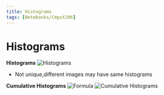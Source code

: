 ```yaml
---
title: Histograms
tags: [Notebooks/Cmput206]
---
```


# Histograms

**Histograms**
   ![Histograms](@attachment/cmput206/histograms.png)
  * Not unique,different images may have same histograms

**Cumulative Histograms**
 ![Formula](@attachment/cmput206/cumulative_formula.png)
 ![Cumulative Histograms](@attachment/cmput206/cumulative_histogram.png)
